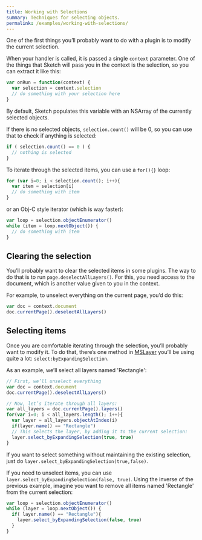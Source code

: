 ```yaml
---
title: Working with Selections
summary: Techniques for selecting objects.
permalink: /examples/working-with-selections/
---
```


One of the first things you’ll probably want to do with a plugin is to modify the current selection.

When your handler is called, it is passed a single `context` parameter. One of the things that Sketch will pass you in the context is the selection, so you can extract it like this:

```JavaScript
var onRun = function(context) {
  var selection = context.selection
  // do something with your selection here
}
```

By default, Sketch populates this variable with an NSArray of the currently selected objects.

If there is no selected objects, `selection.count()` will be 0, so you can use that to check if anything is selected:

```JavaScript
if ( selection.count() == 0 ) {
  // nothing is selected
}
```

To iterate through the selected items, you can use a `for(){}` loop:

```JavaScript
for (var i=0; i < selection.count(); i++){
  var item = selection[i]
  // do something with item
}
```

or an Obj-C style iterator (which is way faster):

```JavaScript
var loop = selection.objectEnumerator()
while (item = loop.nextObject()) {
  // do something with item
}
```

## Clearing the selection

You’ll probably want to clear the selected items in some plugins. The way to do that is to run `page.deselectAllLayers()`. For this, you need access to the document, which is another value given to you in the context.

For example, to unselect everything on the current page, you’d do this:

```JavaScript
var doc = context.document
doc.currentPage().deselectAllLayers()
```

## Selecting items

Once you are comfortable iterating through the selection, you’ll probably want to modify it. To do that, there’s one method in [MSLayer](/docs/MSLayer/) you’ll be using quite a lot: `select:byExpandingSelection`.

As an example, we’ll select all layers named 'Rectangle':

```JavaScript
// First, we’ll unselect everything
var doc = context.document
doc.currentPage().deselectAllLayers()

// Now, let’s iterate through all layers:
var all_layers = doc.currentPage().layers()
for(var i=0; i < all_layers.length(); i++){
  var layer = all_layers.objectAtIndex(i)
  if(layer.name() == "Rectangle")
  // This selects the layer, by adding it to the current selection:
  layer.select_byExpandingSelection(true, true)
}
```

If you want to select something without maintaining the existing selection, just do `layer.select_byExpandingSelection(true,false)`.

If you need to unselect items, you can use `layer.select_byExpandingSelection(false, true)`. Using the inverse of the previous example, imagine you want to remove all items named 'Rectangle' from the current selection:

```JavaScript
var loop = selection.objectEnumerator()
while (layer = loop.nextObject()) {
  if( layer.name() == "Rectangle"){
    layer.select_byExpandingSelection(false, true)
  }
}
```
